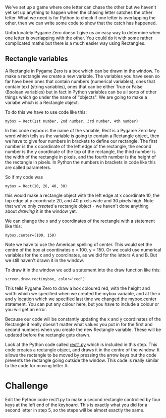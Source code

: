 We've set up a game where one letter can chase the other but we haven't yet set up anything to happen when the chasing letter catches the other letter. What we need is for Python to check if one letter is overlapping the other, then we can write some code to show that the catch has happened.

Unfortunately Pygame Zero doesn't give us an easy way to determine when one letter is overlapping with the other. You could do it with some rather complicated maths but there is a much easier way using Rectangles.

Rectangle variables
-------------------

A Rectangle in Pygame Zero is a box which can be drawn in the window. To make a rectangle we create a new variable. The variables you have seen so far have been ones that contain numbers (numerical variables), ones that contain text (string variables), ones that can be either True or False (Boolean variables) but in fact in Python variables can be all sorts of other things which go  under the name of "objects". We are going to make a variabe which is a Rectangle object.

To do this we have to use code like this:

```mybox = Rect(1st number, 2nd number, 3rd number, 4th number)```

In this code mybox is the name of the variable, Rect is a Pygame Zero key word which tells us the variable is going to contain a Rectangle object, then we have to give four numbers in brackets to define our rectangle. The first number is the x coordinate of the left edge of the rectangle, the second number is the y coordinate of the top of the rectangle, the third number is the width of the rectangle in pixels, and the fourth number is the height of the rectangle in pixels. In Python the numbers in brackets in code like this are called parameters.

So if my code was

```mybox = Rect(10, 20, 40, 30)```

this would make a rectangle object with the left edge at x coordinate 10, the top edge at y coordinate 20, and 40 pixels wide and 30 pixels high. Note that we've only *created* a rectangle object - we haven't done anything about *drawing* it in the window yet.

We can change the x and y coordinates of the rectangle with a statement like this:

```mybox.center=(100, 150)```

Note we have to use the American spelling of center. This would set the centre of the box at coordinates x = 100, y = 150. Or we could use numerical variables for the x and y coordinates, as we did for the letters A and B. But we still haven't drawn it in the window.

To draw it in the window we add a statement into the draw function like this:

```screen.draw.rect(mybox, color='red')```

This tells Pygame Zero to draw a box coloured red, with the height and width which we specified when we created the mybox variable, and at the x and y location which we specified last time we changed the mybox.center statement. You can put any colour here, but you have to include a colour or you will get an error.

Because our code will be constantly updating the x and y coordinates of the Rectangle it really doesn't matter what values you put in for the first and second numbers when you create the new Rectangle variable. These will be updated before the rectangle gets drawn.

Look at the Python code called [rect1.py](rect1.py) which is included in this step. This code creates a rectangle object, and draws it in the centre of the window. It allows the rectangle to be moved by pressing the arrow keys but the code prevents the rectangle going outside the window. This code is really similar to the code for moving letter A.

Challenge
=========
Edit the Python code rect1.py to make a second rectangle controlled by four keys at the left end of the keyboard. This is exactly what you did for a second letter in step 5, so the steps will be almost exactly the same.

